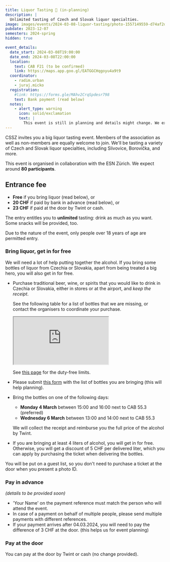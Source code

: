 ```yaml
---
title: Liquor Tasting 🥃 (in-planning)
description: |
  Unlimited tasting of Czech and Slovak liquor specialties.
image: images/events/2024-03-08-liquor-tasting/photo-1557149559-d74af2d38a1a.jpg
pubdate: 2023-12-07
semesters: 2024-spring
hidden: true

event_details:
  date_start: 2024-03-08T19:00:00
  date_end: 2024-03-08T22:00:00
  location:
    text: CAB F21 (to be confirmed)
    link: https://maps.app.goo.gl/EATGGCHqgoyu4a9t9
  coordinator:
    - radim.urban
    - juraj.micko
  registration:
    #link: https://forms.gle/MAhv2CrqSpdesr798
    text: Bank payment (read below)
  notes:
    - alert_type: warning
      icon: solid/exclamation
      text: |
        This event is still in planning and details might change. We expect to have everything confirmed by the end of January.
---
```


CSSZ invites you a big liquor tasting event.
Members of the association as well as non-members are equally welcome to join.
We'll be tasting a variety of Czech and Slovak liquor specialties, including Slivovice, Borovička, and more.

This event is organised in collaboration with the ESN Zürich.
We expect around **80 participants**.


## Entrance fee

- **Free** if you bring liquor (read below), or
- **20 CHF** if paid by bank in advance (read below), or
- **23 CHF** if paid at the door by Twint or cash.

The entry entitles you to **unlimited** tasting: drink as much as you want. Some snacks will be provided, too.

Due to the nature of the event, only people over 18 years of age are permitted entry.


### Bring liquor, get in for free

We will need a lot of help putting together the alcohol.
If you bring some bottles of liquor from Czechia or Slovakia, apart from being treated a big hero, you will also get in for free.

- Purchase traditional beer, wine, or spirits that you would like to drink in Czechia or Slovakia, either in stores or at the airport, and _keep the receipt_.

  See the following table for a list of bottles that we are missing, or contact the organisers to coordinate your purchase.

  <iframe src="https://docs.google.com/spreadsheets/d/e/2PACX-1vRRxOxsFnQpcJA3xHLeFECl0O02H3SnOM4y1LKymY_ZU7LER2_Lsw6FBKXEAVSWGSM2EIOwLAG__gVU/pubhtml?gid=0&amp;single=true&amp;widget=false&amp;range=A1%3AB40&amp;headers=false&amp;chrome=false"></iframe>

  See [this page](https://www.bazg.admin.ch/bazg/en/home/information-individuals/travel-and-purchases--allowances-and-duty-free-limit/importation-into-switzerland/duty-free-allowances--foodstuffs--alcohol-and-tobacco.html) for the duty-free limits.

- Please submit [this form](https://forms.gle/NYgqJGtc8zMahcJVA) with the list of bottles you are bringing (this will help planning).
- Bring the bottles on one of the following days:
  - **Monday 4 March** between 15:00 and 16:00 next to CAB 55.3 (preferred)
  - **Wednesday 6 March** between 13:00 and 14:00 next to CAB 55.3

  We will collect the receipt and reimburse you the full price of the alcohol by Twint.
- If you are bringing at least 4 liters of alcohol, you will get in for free. Otherwise, you will get a discount of 5 CHF per delivered liter, which you can apply by purchasing the ticket when delivering the bottles.

You will be put on a guest list, so you don't need to purchase a ticket at the door when you present a photo ID.


### Pay in advance

_(details to be provided soon)_

- 'Your Name' on the payment reference must match the person who will attend the event.
- In case of a payment on behalf of multiple people, please send multiple payments with different references.
- If your payment arrives after 04.03.2024, you will need to pay the difference of 3 CHF at the door.
  (this helps us for event planning)


### Pay at the door

You can pay at the door by Twint or cash (no change provided).
